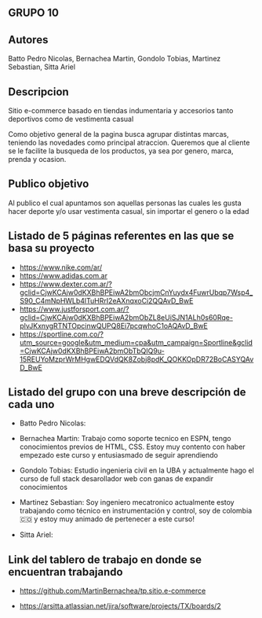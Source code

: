 ## GRUPO 10

## Autores

Batto Pedro Nicolas, Bernachea Martin, Gondolo Tobias, Martinez Sebastian, Sitta Ariel 


## Descripcion

Sitio e-commerce basado en tiendas indumentaria y accesorios tanto deportivos como de vestimenta casual 

Como objetivo general de la pagina busca agrupar distintas marcas, teniendo las novedades como principal atraccion.
Queremos que al cliente se le facilite la busqueda de los productos, ya sea por genero, marca, prenda y ocasion.


## Publico objetivo

Al publico el cual apuntamos son aquellas personas las cuales les gusta hacer deporte y/o usar vestimenta casual, sin importar el genero o la edad


## Listado de 5 páginas referentes en las que se basa su proyecto

 - https://www.nike.com/ar/
 - https://www.adidas.com.ar
 - https://www.dexter.com.ar/?gclid=CjwKCAjw0dKXBhBPEiwA2bmObcjmCnYuydx4FuwrUbqp7Wsp4_S90_C4mNpHWLb4lTuHRrI2eAXnqxoCi2QQAvD_BwE
 - https://www.justforsport.com.ar/?gclid=CjwKCAjw0dKXBhBPEiwA2bmObZL8eUiSJN1ALh0s60Rqe-plvJKxnygRTNTOpcinwQUPQ8Ei7pcqwhoC1oAQAvD_BwE
 - https://sportline.com.co/?utm_source=google&utm_medium=cpa&utm_campaign=Sportline&gclid=CjwKCAjw0dKXBhBPEiwA2bmObTbQIQ9u-15REUYoMzprWrMHgwEDQVdQK8Zobj8pdK_QOKKOpDR72BoCASYQAvD_BwE


## Listado del grupo con una breve descripción de cada uno

 - Batto Pedro Nicolas:
 
 - Bernachea Martin:
Trabajo como soporte tecnico en ESPN, tengo conocimientos previos de HTML, CSS. Estoy muy contento con haber empezado este curso y entusiasmado de seguir aprendiendo
 
 - Gondolo Tobias:
Estudio ingenieria civil en la UBA y actualmente hago el curso de full stack desarollador web con ganas de expandir conocimientos

 - Martinez Sebastian: 
Soy ingeniero mecatronico actualmente estoy trabajando como técnico en instrumentación y control, soy de colombia 🇨🇴 y estoy muy animado de pertenecer a este curso!

 - Sitta Ariel:
 

## Link del tablero de trabajo en donde se encuentran trabajando

 - https://github.com/MartinBernachea/tp.sitio.e-commerce

 - https://arsitta.atlassian.net/jira/software/projects/TX/boards/2
